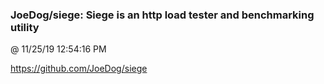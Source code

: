 ﻿

### JoeDog/siege: Siege is an http load tester and benchmarking utility
@ 11/25/19 12:54:16 PM

https://github.com/JoeDog/siege

